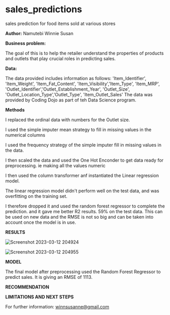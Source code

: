 # sales_predictions
sales prediction for food items sold at various stores

**Author:** 
Namutebi Winnie Susan

**Business problem:**

The goal of this is to help the retailer understand the properties of products and outlets that play crucial roles in predicting sales.

**Data:**

The data provided includes information as follows: 'Item_Identifier', 'Item_Weight', 'Item_Fat_Content', 'Item_Visibility','Item_Type', 'Item_MRP', 'Outlet_Identifier','Outlet_Establishment_Year', 'Outlet_Size', 'Outlet_Location_Type','Outlet_Type', 'Item_Outlet_Sales'
The data was provided by Coding Dojo as part of teh Data Science program.

**Methods**

I replaced the ordinal data with numbers for the Outlet size.

I used the simple imputer mean strategy to fill in missing values in the numerical columns

I used the frequency strategy of the simple imputer fill in missing values in the data.

I then scaled the data and used the One Hot Enconder to get data ready for preprocessing. ie making all the values numeric

I then used the column transformer anf instantiated the Linear regression model.

The linear regression model didn't perform well on the test data, and was overfitting on the training set.

I therefore dropped it and used the random forest regressor to complete the prediction. and it gave me better R2 results. 59% on the test data. This can be used on new data and the RMSE is not so big and can be taken into account once the model is in use.

**RESULTS**

![Screenshot 2023-03-12 204924](https://user-images.githubusercontent.com/122565105/224562965-367ecc6e-f106-4e30-9d18-9c187a279d8f.png)

![Screenshot 2023-03-12 204955](https://user-images.githubusercontent.com/122565105/224562997-b3e585a6-e844-41c0-9b11-cd8a7c032982.png)

**MODEL**

The final model after preprocessing used the Random Forest Regressor to predict sales. It is giving an RMSE of 1113.

**RECOMMENDATION**

**LIMITATIONS AND NEXT STEPS**

For further information: winnsusanne@gmail.com
